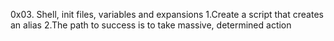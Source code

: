 0x03. Shell, init files, variables and expansions
1.Create a script that creates an alias
2.The path to success is to take massive, determined action
